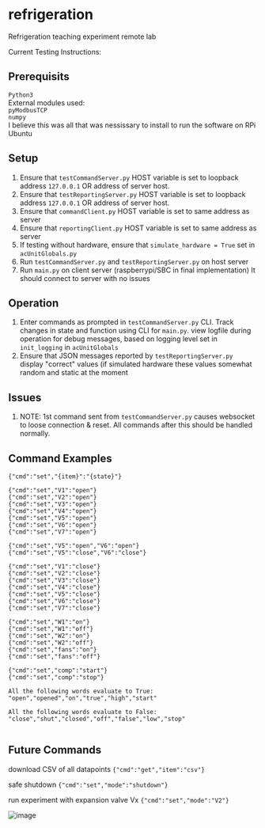 # refrigeration
Refrigeration teaching experiment remote lab


 Current Testing Instructions:
 ## Prerequisits
`Python3` <br>
External modules used: <br>
`pyModbusTCP` <br>
`numpy` <br>
I believe this was all that was nessissary to install to run the software on RPi Ubuntu

## Setup
 1. Ensure that `testCommandServer.py` HOST variable is set to loopback address `127.0.0.1` OR address of server host.
 2. Ensure that `testReportingServer.py` HOST variable is set to loopback address `127.0.0.1` OR address of server host.
 3. Ensure that `commandClient.py` HOST variable is set to same address as server
 4. Ensure that `reportingClient.py` HOST variable is set to same address as server
 5. If testing without hardware, ensure that `simulate_hardware = True` set in `acUnitGlobals.py`
 6. Run `testCommandServer.py` and `testReportingServer.py` on host server
 7. Run `main.py` on client server (raspberrypi/SBC in final implementation) It should connect to server with no issues

## Operation
1. Enter commands as prompted in `testCommandServer.py` CLI. Track changes in state and function using CLI for `main.py`. view logfile during operation for debug messages, based on logging level set in `init_logging` in `acUnitGlobals`
2. Ensure that JSON messages reported by `testReportingServer.py` display "correct" values (if simulated hardware these values somewhat random and static at the moment

## Issues

1. NOTE: 1st command sent from `testCommandServer.py` causes websocket to loose connection & reset. All commands after this should be handled normally.

## Command Examples
`{"cmd":"set","{item}":"{state}"}`

```
{"cmd":"set","V1":"open"}
{"cmd":"set","V2":"open"}
{"cmd":"set","V3":"open"}
{"cmd":"set","V4":"open"}
{"cmd":"set","V5":"open"}
{"cmd":"set","V6":"open"}
{"cmd":"set","V7":"open"}

{"cmd":"set","V5":"open","V6":"open"}
{"cmd":"set","V5":"close","V6":"close"}

{"cmd":"set","V1":"close"}
{"cmd":"set","V2":"close"}
{"cmd":"set","V3":"close"}
{"cmd":"set","V4":"close"}
{"cmd":"set","V5":"close"}
{"cmd":"set","V6":"close"}
{"cmd":"set","V7":"close"}

{"cmd":"set","W1":"on"}
{"cmd":"set","W1":"off"}
{"cmd":"set","W2":"on"}
{"cmd":"set","W2":"off"}
{"cmd":"set","fans":"on"}
{"cmd":"set","fans":"off"}

{"cmd":"set","comp":"start"}
{"cmd":"set","comp":"stop"}

All the following words evaluate to True:
"open","opened","on","true","high","start"

All the following words evaluate to False:
"close","shut","closed","off","false","low","stop"
    
```

## Future Commands
download CSV of all datapoints
`{"cmd":"get","item":"csv"}`

safe shutdown
`{"cmd":"set","mode":"shutdown"}`

run experiment with expansion valve Vx
`{"cmd":"set","mode":"V2"}`

![image](https://github.com/ImogenWren/adam-controller/assets/97303986/7265be20-a3c5-4dae-9d01-df3e64b89851)



